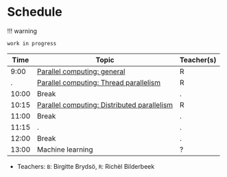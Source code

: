 # Schedule

!!! warning

    work in progress

<!-- markdownlint-disable MD013 --><!-- Tables cannot be split up over lines, hence will break 80 characters per line -->

Time  | Topic                                                                            | Teacher(s)
------|----------------------------------------------------------------------------------|-----------
9:00  | [Parallel computing: general](parallel_computing/README.md)                      | R
.     | [Parallel computing: Thread parallelism](thread_parallelism/README.md)           | R
10:00 | Break                                                                            | .
10:15 | [Parallel computing: Distributed parallelism](distributed_parallelism/README.md) | R
11:00 | Break                                                                            | .
11:15 | .                                                                                | .
12:00 | Break                                                                            | .
13:00 | Machine learning                                                                 | ?

<!-- markdownlint-enable MD013 -->

- Teachers: `B`: Birgitte Brydsö, `R`: Richèl Bilderbeek
